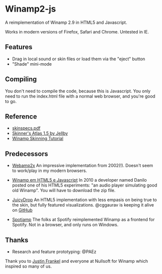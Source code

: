 # Winamp2-js

A reimplementation of Winamp 2.9 in HTML5 and Javascript.

Works in modern versions of Firefox, Safari and Chrome. Untested in IE.

## Features

- Drag in local sound or skin files or load them via the "eject" button
- "Shade" mini-mode

## Compiling

You don't need to compile the code, because this is Javascript.
You only need to run the index.html file with a normal web browser, and you're good to go.

## Reference

- [skinspecs.pdf](http://members.xoom.it/skinart/tutorial/skinspecs..pdf)
- [Skinner's Atlas 1.5 by Jellby](http://forums.winamp.com/showthread.php?p=951257)
- [Winamp Skinning Tutorial](http://people.xmms2.org/~tru/promoe/Winamp_skinning_tutorial_1_5_0.pdf)

## Predecessors

- [Webamp2x](http://forums.winamp.com/showthread.php?threadid=91850) An
  impressive implementation from 2002(!). Doesn't seem to work/play in my
  modern browsers.

- [Winamp em HTML5 e Javascript](http://www.tidbits.com.br/winamp-em-html5-e-javascript)
  In 2010 a developer named Danilo posted one of his HTML5 experiments: "an
  audio player simulating good old Winamp". You will have to download the zip
  file.

- [JuicyDrop](http://cggaurav.github.io/juicydrop/) An HTML5 implementation with
  less empasis on being true to the skin, but fully featured visualizations.
  @cggaurav is keeping it alive on [GitHub](https://github.com/cggaurav/juicydrop)

- [Spotiamp](http://spotiamp.com/) The folks at Spotify reimplemented Winamp as
  a frontend for Spotify. Not in a browser, and only runs on Windows.

## Thanks

- Research and feature prototyping: @PAEz

Thank you to [Justin Frankel](http://www.1014.org/) and everyone at Nullsoft
for Winamp which inspired so many of us.
